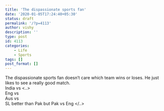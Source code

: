 ```yaml
---
title: 'The dispassionate sports fan'
date: '2020-01-05T17:24:40+05:30'
status: draft
permalink: '/?p=4113'
author: vishy
description: ''
type: post
id: 4113
categories: 
    - Life
    - Sports
tags: []
post_format: []
---
```

The dispassionate sports fan doesn’t care which team wins or loses. He just likes to see a really good match.  
India vs <..>  
Eng vs  
Aus vs  
SL better than Pak but Pak vs Eng </..>